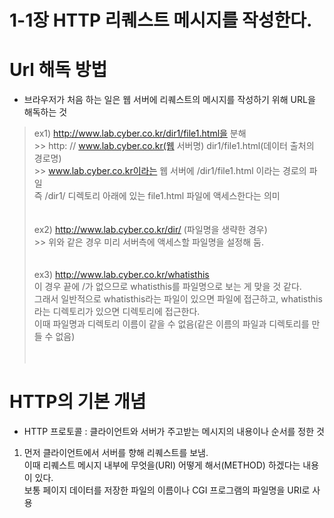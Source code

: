 # 1-1장 HTTP 리퀘스트 메시지를 작성한다.


# Url 해독 방법
  - 브라우저가 처음 하는 일은 웹 서버에 리퀘스트의 메시지를 작성하기 위해 URL을 해독하는 것<br/>
  > ex1) http://www.lab.cyber.co.kr/dir1/file1.html을 분해<br/>
       >> http:   //   www.lab.cyber.co.kr(웹 서버명)   dir1/file1.html(데이터 출처의 경로명)<br/>
      >> www.lab.cyber.co.kr이라는 웹 서버에 /dir1/file1.html 이라는 경로의 파일<br/>즉 /dir1/ 디렉토리 아래에 있는 file1.html 파일에 액세스한다는 의미<br/><br/><br/>
  > ex2) http://www.lab.cyber.co.kr/dir/ (파일명을 생략한 경우)<br/>
       >> 위와 같은 경우 미리 서버측에 액세스할 파일명을 설정해 둠.<br/><br/><br/>
  > ex3) http://www.lab.cyber.co.kr/whatisthis<br/>
       이 경우 끝에 /가 없으므로 whatisthis를 파일명으로 보는 게 맞을 것 같다.<br/>
      그래서 일반적으로 whatisthis라는 파일이 있으면 파일에 접근하고, whatisthis라는 디렉토리가 있으면 디렉토리에 접근한다.<br/>
      이때 파일명과 디렉토리 이름이 같을 수 없음(같은 이름의 파일과 디렉토리를 만들 수 없음)<br/><br/><br/>

# HTTP의 기본 개념
  - HTTP 프로토콜 : 클라이언트와 서버가 주고받는 메시지의 내용이나 순서를 정한 것
  1. 먼저 클라이언트에서 서버를 향해 리퀘스트를 보냄.<br/>
      이때 리퀘스트 메시지 내부에 무엇을(URI) 어떻게 해서(METHOD) 하겠다는 내용이 있다.  <br/>
      보통 페이지 데이터를 저장한 파일의 이름이나 CGI 프로그램의 파일명을 URI로 사용 <br/>
